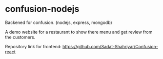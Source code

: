 # confusion-nodejs
Backened for confusion. (nodejs, express, mongodb)

A demo website for a restaurant to show there menu and get review from the customers.

Repository link for frontend: https://github.com/Sadat-Shahriyar/Confusion-react
